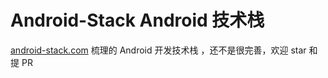 Android-Stack Android 技术栈
===

[android-stack.com](https://github.com/andyiac/android-stack) 梳理的 Android 开发技术栈 ，还不是很完善，欢迎 star 和提 PR 